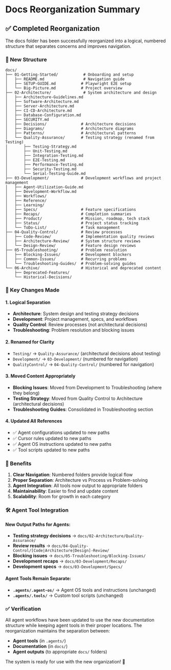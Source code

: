 # Docs Reorganization Summary

## ✅ Completed Reorganization

The docs folder has been successfully reorganized into a logical, numbered structure that separates concerns and improves navigation.

### 📁 New Structure

```
docs/
├── 01-Getting-Started/           # Onboarding and setup
│   ├── README.md                 # Navigation guide
│   ├── SETUP-GUIDE.md           # Playwright E2E setup
│   └── Big-Picture.md           # Project overview
├── 02-Architecture/              # System architecture and design
│   ├── Architecture-Guidelines.md
│   ├── Software-Architecture.md
│   ├── Server-Architecture.md
│   ├── CI-CD-Architecture.md
│   ├── Database-Configuration.md
│   ├── SECURITY.md
│   ├── Decisions/               # Architecture decisions
│   ├── Diagrams/                # Architecture diagrams
│   ├── Patterns/                # Architectural patterns
│   └── Quality-Assurance/       # Testing strategy (renamed from Testing)
│       ├── Testing-Strategy.md
│       ├── Unit-Testing.md
│       ├── Integration-Testing.md
│       ├── E2E-Testing.md
│       ├── Performance-Testing.md
│       ├── Security-Testing.md
│       └── Serial-Testing-Guide.md
├── 03-Development/              # Development workflows and project management
│   ├── Agent-Utilization-Guide.md
│   ├── Development-Workflow.md
│   ├── Workflows/
│   ├── Reference/
│   ├── Learning/
│   ├── Specs/                   # Feature specifications
│   ├── Recaps/                  # Completion summaries
│   ├── Product/                 # Mission, roadmap, tech stack
│   ├── Status/                  # Project status tracking
│   └── ToDo-List/               # Task management
├── 04-Quality-Control/          # Review processes
│   ├── Code-Review/             # Implementation quality reviews
│   ├── Architecture-Review/     # System structure reviews
│   └── Design-Review/           # Feature design reviews
├── 05-Troubleshooting/          # Problem resolution
│   ├── Blocking-Issues/         # Development blockers
│   ├── Common-Issues/           # Recurring problems
│   └── Troubleshooting-Guides/  # Problem-solving guides
└── 06-Archive/                  # Historical and deprecated content
    ├── Deprecated-Features/
    └── Historical-Decisions/
```

### 🔄 Key Changes Made

#### **1. Logical Separation**
- **Architecture**: System design and testing strategy decisions
- **Development**: Project management, specs, and workflows
- **Quality Control**: Review processes (not architectural decisions)
- **Troubleshooting**: Problem resolution and blocking issues

#### **2. Renamed for Clarity**
- `Testing/` → `Quality-Assurance/` (architectural decisions about testing)
- `Development/` → `03-Development/` (numbered for navigation)
- `QualityControl/` → `04-Quality-Control/` (numbered for navigation)

#### **3. Moved Content Appropriately**
- **Blocking Issues**: Moved from Development to Troubleshooting (where they belong)
- **Testing Strategy**: Moved from Quality Control to Architecture (architectural decisions)
- **Troubleshooting Guides**: Consolidated in Troubleshooting section

#### **4. Updated All References**
- ✅ Agent configurations updated to new paths
- ✅ Cursor rules updated to new paths  
- ✅ Agent OS instructions updated to new paths
- ✅ Tool scripts updated to new paths

### 🎯 Benefits

1. **Clear Navigation**: Numbered folders provide logical flow
2. **Proper Separation**: Architecture vs Process vs Problem-solving
3. **Agent Integration**: All tools now output to appropriate folders
4. **Maintainability**: Easier to find and update content
5. **Scalability**: Room for growth in each category

### 🛠️ Agent Tool Integration

#### **New Output Paths for Agents:**
- **Testing strategy decisions** → `docs/02-Architecture/Quality-Assurance/`
- **Review results** → `docs/04-Quality-Control/[Code|Architecture|Design]-Review/`
- **Blocking issues** → `docs/05-Troubleshooting/Blocking-Issues/`
- **Development recaps** → `docs/03-Development/Recaps/`
- **Development specs** → `docs/03-Development/Specs/`

#### **Agent Tools Remain Separate:**
- **`.agents/.agent-os/`** → Agent OS tools and instructions (unchanged)
- **`.agents/.tools/`** → Custom tool scripts (unchanged)

### ✅ Verification

All agent workflows have been updated to use the new documentation structure while keeping agent tools in their proper locations. The reorganization maintains the separation between:
- **Agent tools** (in `.agents/`)
- **Documentation** (in `docs/`)
- **Agent outputs** (to appropriate `docs/` folders)

The system is ready for use with the new organization! 🚀
